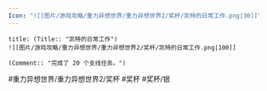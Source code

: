 ```yaml
---
Icon: "![[图片/游戏攻略/重力异想世界/重力异想世界2/奖杯/凯特的日常工作.png|30]]"
---
```

```ad-common-silver-trophy
title: (Title:: "凯特的日常工作")
![[图片/游戏攻略/重力异想世界/重力异想世界2/奖杯/凯特的日常工作.png|100]]

(Comment:: "完成了 20 个支线任务。")
```

#重力异想世界/重力异想世界2/奖杯 #奖杯 #奖杯/银
